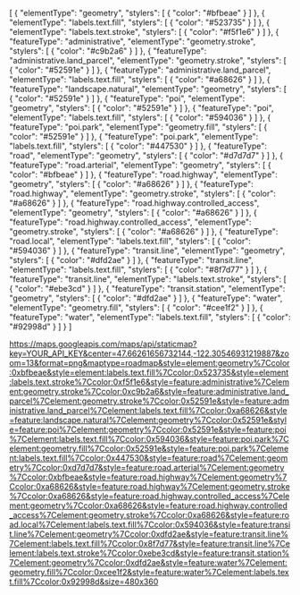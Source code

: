 [
  {
    "elementType": "geometry",
    "stylers": [
      {
        "color": "#bfbeae"
      }
    ]
  },
  {
    "elementType": "labels.text.fill",
    "stylers": [
      {
        "color": "#523735"
      }
    ]
  },
  {
    "elementType": "labels.text.stroke",
    "stylers": [
      {
        "color": "#f5f1e6"
      }
    ]
  },
  {
    "featureType": "administrative",
    "elementType": "geometry.stroke",
    "stylers": [
      {
        "color": "#c9b2a6"
      }
    ]
  },
  {
    "featureType": "administrative.land_parcel",
    "elementType": "geometry.stroke",
    "stylers": [
      {
        "color": "#52591e"
      }
    ]
  },
  {
    "featureType": "administrative.land_parcel",
    "elementType": "labels.text.fill",
    "stylers": [
      {
        "color": "#a68626"
      }
    ]
  },
  {
    "featureType": "landscape.natural",
    "elementType": "geometry",
    "stylers": [
      {
        "color": "#52591e"
      }
    ]
  },
  {
    "featureType": "poi",
    "elementType": "geometry",
    "stylers": [
      {
        "color": "#52591e"
      }
    ]
  },
  {
    "featureType": "poi",
    "elementType": "labels.text.fill",
    "stylers": [
      {
        "color": "#594036"
      }
    ]
  },
  {
    "featureType": "poi.park",
    "elementType": "geometry.fill",
    "stylers": [
      {
        "color": "#52591e"
      }
    ]
  },
  {
    "featureType": "poi.park",
    "elementType": "labels.text.fill",
    "stylers": [
      {
        "color": "#447530"
      }
    ]
  },
  {
    "featureType": "road",
    "elementType": "geometry",
    "stylers": [
      {
        "color": "#d7d7d7"
      }
    ]
  },
  {
    "featureType": "road.arterial",
    "elementType": "geometry",
    "stylers": [
      {
        "color": "#bfbeae"
      }
    ]
  },
  {
    "featureType": "road.highway",
    "elementType": "geometry",
    "stylers": [
      {
        "color": "#a68626"
      }
    ]
  },
  {
    "featureType": "road.highway",
    "elementType": "geometry.stroke",
    "stylers": [
      {
        "color": "#a68626"
      }
    ]
  },
  {
    "featureType": "road.highway.controlled_access",
    "elementType": "geometry",
    "stylers": [
      {
        "color": "#a68626"
      }
    ]
  },
  {
    "featureType": "road.highway.controlled_access",
    "elementType": "geometry.stroke",
    "stylers": [
      {
        "color": "#a68626"
      }
    ]
  },
  {
    "featureType": "road.local",
    "elementType": "labels.text.fill",
    "stylers": [
      {
        "color": "#594036"
      }
    ]
  },
  {
    "featureType": "transit.line",
    "elementType": "geometry",
    "stylers": [
      {
        "color": "#dfd2ae"
      }
    ]
  },
  {
    "featureType": "transit.line",
    "elementType": "labels.text.fill",
    "stylers": [
      {
        "color": "#8f7d77"
      }
    ]
  },
  {
    "featureType": "transit.line",
    "elementType": "labels.text.stroke",
    "stylers": [
      {
        "color": "#ebe3cd"
      }
    ]
  },
  {
    "featureType": "transit.station",
    "elementType": "geometry",
    "stylers": [
      {
        "color": "#dfd2ae"
      }
    ]
  },
  {
    "featureType": "water",
    "elementType": "geometry.fill",
    "stylers": [
      {
        "color": "#cee1f2"
      }
    ]
  },
  {
    "featureType": "water",
    "elementType": "labels.text.fill",
    "stylers": [
      {
        "color": "#92998d"
      }
    ]
  }
]


https://maps.googleapis.com/maps/api/staticmap?key=YOUR_API_KEY&center=47.66261656732144,-122.30546931219887&zoom=13&format=png&maptype=roadmap&style=element:geometry%7Ccolor:0xbfbeae&style=element:labels.text.fill%7Ccolor:0x523735&style=element:labels.text.stroke%7Ccolor:0xf5f1e6&style=feature:administrative%7Celement:geometry.stroke%7Ccolor:0xc9b2a6&style=feature:administrative.land_parcel%7Celement:geometry.stroke%7Ccolor:0x52591e&style=feature:administrative.land_parcel%7Celement:labels.text.fill%7Ccolor:0xa68626&style=feature:landscape.natural%7Celement:geometry%7Ccolor:0x52591e&style=feature:poi%7Celement:geometry%7Ccolor:0x52591e&style=feature:poi%7Celement:labels.text.fill%7Ccolor:0x594036&style=feature:poi.park%7Celement:geometry.fill%7Ccolor:0x52591e&style=feature:poi.park%7Celement:labels.text.fill%7Ccolor:0x447530&style=feature:road%7Celement:geometry%7Ccolor:0xd7d7d7&style=feature:road.arterial%7Celement:geometry%7Ccolor:0xbfbeae&style=feature:road.highway%7Celement:geometry%7Ccolor:0xa68626&style=feature:road.highway%7Celement:geometry.stroke%7Ccolor:0xa68626&style=feature:road.highway.controlled_access%7Celement:geometry%7Ccolor:0xa68626&style=feature:road.highway.controlled_access%7Celement:geometry.stroke%7Ccolor:0xa68626&style=feature:road.local%7Celement:labels.text.fill%7Ccolor:0x594036&style=feature:transit.line%7Celement:geometry%7Ccolor:0xdfd2ae&style=feature:transit.line%7Celement:labels.text.fill%7Ccolor:0x8f7d77&style=feature:transit.line%7Celement:labels.text.stroke%7Ccolor:0xebe3cd&style=feature:transit.station%7Celement:geometry%7Ccolor:0xdfd2ae&style=feature:water%7Celement:geometry.fill%7Ccolor:0xcee1f2&style=feature:water%7Celement:labels.text.fill%7Ccolor:0x92998d&size=480x360
